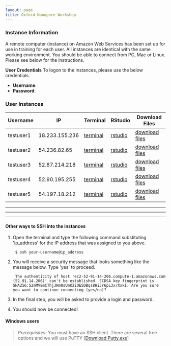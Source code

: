 ```yaml
---
layout: page
title: Oxford Nanopore Workshop
---
```


### Instance Information 

A remote computer (instance) on Amazon Web Services has been set up for use in training for each user. All instances are identical with the same working environment. You should be able to connect from PC, Mac or Linux. Please see below for the instructions.

**User Credentials**
To logon to the instances, please use the below credentials. 

- **Username**: 
- **Password**: 

### User Instances


Username   |  IP              |  Terminal                                                                       |  RStudio                                                           |  Download Files
-----------|------------------|---------------------------------------------------------------------------------|--------------------------------------------------------------------|--------------------------------------------------------------------
testuser1  |  18.233.155.236  |  <a href='http://18.233.155.236:8888/terminals/1' target='_blank'>terminal</a>  |  <a href='http://18.233.155.236:8787' target='_blank'>rstudio</a>  |  <a href='http://18.233.155.236' target='_blank'>download files</a>
testuser2  |  54.236.82.65    |  <a href='http://54.236.82.65:8888/terminals/1' target='_blank'>terminal</a>    |  <a href='http://54.236.82.65:8787' target='_blank'>rstudio</a>    |  <a href='http://54.236.82.65' target='_blank'>download files</a>
testuser3  |  52.87.214.218   |  <a href='http://52.87.214.218:8888/terminals/1' target='_blank'>terminal</a>   |  <a href='http://52.87.214.218:8787' target='_blank'>rstudio</a>   |  <a href='http://52.87.214.218' target='_blank'>download files</a>
testuser4  |  52.90.195.255   |  <a href='http://52.90.195.255:8888/terminals/1' target='_blank'>terminal</a>   |  <a href='http://52.90.195.255:8787' target='_blank'>rstudio</a>   |  <a href='http://52.90.195.255' target='_blank'>download files</a>
testuser5  |  54.197.18.212   |  <a href='http://54.197.18.212:8888/terminals/1' target='_blank'>terminal</a>   |  <a href='http://54.197.18.212:8787' target='_blank'>rstudio</a>   |  <a href='http://54.197.18.212' target='_blank'>download files</a>


***
***
***

#### Other ways to SSH into the instances

1. Open the terminal and type the following command substituting 'ip_address' for the IP address that was assigned to you above. 

        $ ssh your-username@ip_address

2. You will receive a security message that looks something like the message below. Type 'yes' to proceed.

        The authenticity of host 'ec2-52-91-14-206.compute-1.amazonaws.com (52.91.14.206)' can't be established. ECDSA key fingerprint is SHA256:S2mMV8mCThjJHm0sUmK2iOE5DBqs8HiJr6pL3x/XxkI. Are you sure you want to continue connecting (yes/no)?

3. In the final step, you will be asked to provide a login and password. 

4. You should now be connected!

#### **Windows users**

> *Prerequisites*: You must have an SSH client. There are several free options and we will use PuTTY [[Download Putty.exe](http://www.chiark.greenend.org.uk/~sgtatham/putty/download.html)]
